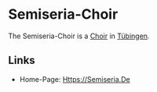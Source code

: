 # Semiseria-Choir

The Semiseria-Choir is a [Choir](90001000.md) in [Tübingen](2000001.md).

## Links

- Home-Page: [Https://Semiseria.De](https://semiseria.de)

